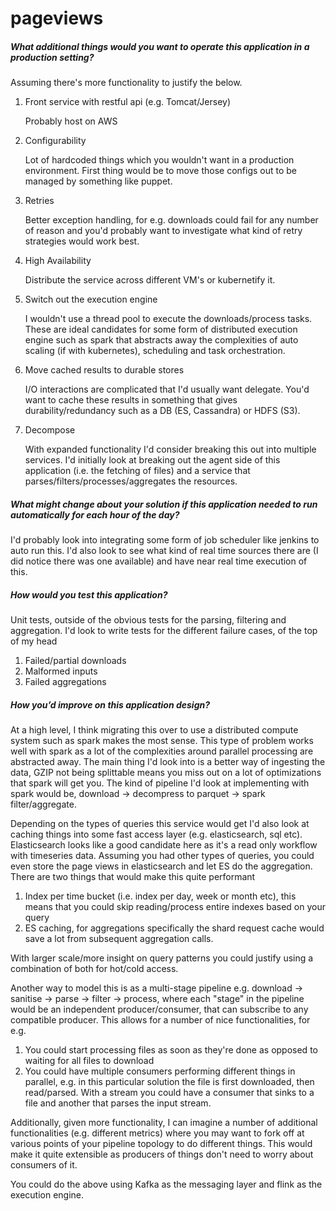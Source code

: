 # pageviews
<h5>What additional things would you want to operate this application in a production setting?</h5>

Assuming there's more functionality to justify the below.

1) Front service with restful api (e.g. Tomcat/Jersey)
    
    Probably host on AWS

2) Configurability
    
    Lot of hardcoded things which you wouldn't want in a production environment. First thing would be to move those configs out to be managed by something like puppet.

3) Retries
   
    Better exception handling, for e.g. downloads could fail for any number of reason and you'd probably want to investigate what kind of retry strategies would work best.
    
4) High Availability

    Distribute the service across different VM's or kubernetify it.
    
5) Switch out the execution engine

    I wouldn't use a thread pool to execute the downloads/process tasks. These are ideal candidates for some form of distributed execution engine such as spark that abstracts away the complexities of auto scaling (if with kubernetes), scheduling and task orchestration.

6) Move cached results to durable stores

    I/O interactions are complicated that I'd usually want delegate. You'd want to cache these results in something that gives durability/redundancy such as a DB (ES, Cassandra) or HDFS (S3).

7) Decompose

    With expanded functionality I'd consider breaking this out into multiple services. I'd initially look at breaking out the agent side of this application (i.e. the fetching of files) and a service that parses/filters/processes/aggregates the resources.
     
<h5>What might change about your solution if this application needed to run automatically for each hour of the day?</h5>

I'd probably look into integrating some form of job scheduler like jenkins to auto run this. I'd also look to see what kind of real time sources there are (I did notice there was one available) and have near real time execution of this.

<h5>How would you test this application?</h5>

Unit tests, outside of the obvious tests for the parsing, filtering and aggregation. I'd look to write tests for the different failure cases, of the top of my head
1) Failed/partial downloads
2) Malformed inputs
3) Failed aggregations

<h5>How you’d improve on this application design?</h5>

At a high level, I think migrating this over to use a distributed compute system such as spark makes the most sense. This type of problem works well with spark as a lot of the complexities around parallel processing are abstracted away. The main thing I'd look into is a better way of ingesting the data, GZIP not being splittable means you miss out on a lot of optimizations that spark will get you. The kind of pipeline I'd look at implementing with spark would be, download -> decompress to parquet -> spark filter/aggregate. 

Depending on the types of queries this service would get I'd also look at caching things into some fast access layer (e.g. elasticsearch, sql etc). Elasticsearch looks like a good candidate here as it's a read only workflow with timeseries data. Assuming you had other types of queries, you could even store the page views in elasticsearch and let ES do the aggregation. There are two things that would make this quite performant
1) Index per time bucket (i.e. index per day, week or month etc), this means that you could skip reading/process entire indexes based on your query
2) ES caching, for aggregations specifically the shard request cache would save a lot from subsequent aggregation calls.

With larger scale/more insight on query patterns you could justify using a combination of both for hot/cold access.

Another way to model this is as a multi-stage pipeline e.g. download -> sanitise -> parse -> filter -> process, where each "stage" in the pipeline would be an independent producer/consumer, that can subscribe to any compatible producer. This allows for a number of nice functionalities, for e.g.
1) You could start processing files as soon as they're done as opposed to waiting for all files to download
2) You could have multiple consumers performing different things in parallel, e.g. in this particular solution the file is first downloaded, then read/parsed. With a stream you could have a consumer that sinks to a file and another that parses the input stream.

Additionally, given more functionality, I can imagine a number of additional functionalities (e.g. different metrics) where you may want to fork off at various points of your pipeline topology to do different things. This would make it quite extensible as producers of things don't need to worry about consumers of it.

You could do the above using Kafka as the messaging layer and flink as the execution engine.

